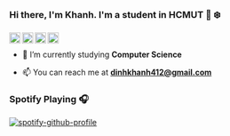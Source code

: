 ### Hi there, I'm Khanh. I'm a student in HCMUT 👋 ❄️

[<img align="left" width="20px" src="https://simpleicons.org/icons/github.svg" />][website]
&nbsp;
[<img align="left" width="20px" src="https://simpleicons.org/icons/facebook.svg" />][facebook]
&nbsp;
[<img align="left" width="20px" src="https://simpleicons.org/icons/hackerrank.svg" />][hackerrank]
&nbsp;
[<img align="left" width="20px" src="https://simpleicons.org/icons/kaggle.svg" />][kaggle]
<br>

- 🌱 I’m currently studying **Computer Science**

- 📫 You can reach me at **dinhkhanh412@gmail.com**

### Spotify Playing 🎧
[![spotify-github-profile](https://spotify-github-profile.vercel.app/api/view?uid=zuxealvtzwrscxj5fnir9x3er&cover_image=true&theme=default)](https://github.com/kittinan/spotify-github-profile)




[website]: https://github.com/dinhkhanh412
[facebook]: https://www.facebook.com/dinhkhanh.bigbang/
[hackerrank]: https://www.hackerrank.com/dinhkhanh412
[kaggle]: https://www.kaggle.com/dihkhahng